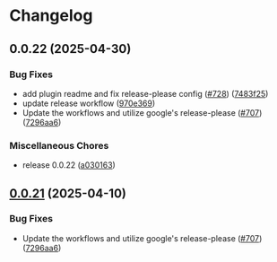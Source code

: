 # Changelog

## 0.0.22 (2025-04-30)


### Bug Fixes

* add plugin readme and fix release-please config ([#728](https://github.com/luehrsenheinrich/wp-project-boilerplate/issues/728)) ([7483f25](https://github.com/luehrsenheinrich/wp-project-boilerplate/commit/7483f25457101e2242df9854296f3770ce9e7dd7))
* update release workflow ([970e369](https://github.com/luehrsenheinrich/wp-project-boilerplate/commit/970e36948f64e7c0facceb33ebfcb2c2ec3b13b6))
* Update the workflows and utilize google's release-please ([#707](https://github.com/luehrsenheinrich/wp-project-boilerplate/issues/707)) ([7296aa6](https://github.com/luehrsenheinrich/wp-project-boilerplate/commit/7296aa64e48fb8d4a11321aa19ef6de34b35d490))


### Miscellaneous Chores

* release 0.0.22 ([a030163](https://github.com/luehrsenheinrich/wp-project-boilerplate/commit/a030163606fb9609e7dcbd295c8784d848062921))

## [0.0.21](https://github.com/luehrsenheinrich/wp-project-boilerplate/compare/v0.0.20...v0.0.21) (2025-04-10)


### Bug Fixes

* Update the workflows and utilize google's release-please ([#707](https://github.com/luehrsenheinrich/wp-project-boilerplate/issues/707)) ([7296aa6](https://github.com/luehrsenheinrich/wp-project-boilerplate/commit/7296aa64e48fb8d4a11321aa19ef6de34b35d490))
